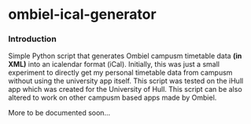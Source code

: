 # ombiel-ical-generator

### Introduction ###

Simple Python script that generates Ombiel campusm timetable data __(in XML)__ into an icalendar format (iCal). Initially, this was just a small experiment to directly get my personal timetable data from campusm without using the university app itself. This script was tested on the iHull app which was created for the University of Hull. This script can be also altered to work on other campusm based apps made by Ombiel.

More to be documented soon...
